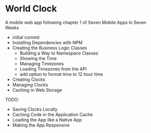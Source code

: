 # World Clock

A mobile web app following chapter 1 of Seven Mobile Apps in Seven Weeks

- initial commit
- Installing Dependencies with NPM
- Creating the Business Logic Classes
	- Building a Way to Namespace Classes
	- Showing the Time
	- Managing Timezones
	- Loading Timezones from the API
	- add option to format time to 12 hour time
- Creating Clocks
- Managing Clocks
- Caching in Web Storage

TODO:
- Saving Clocks Locally
- Caching Code in the Application Cache
- Loading the App like a Native App
- Making the App Responsive
